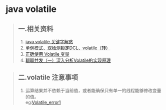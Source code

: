  # java volatile
  > ## 一.相关资料
   >1.  [java volatile 关键字解惑](http://www.jianshu.com/p/195ae7c77afe)
   >2.  [单例模式、双检测锁定DCL、volatile（转）](http://crud0906.iteye.com/blog/576321)
   >3.  [正确使用 Volatile 变量](https://www.ibm.com/developerworks/cn/java/j-jtp06197.html)
   >4.  [聊聊并发（一）深入分析Volatile的实现原理](http://ifeve.com/volatile/)
   
   > ## 二.volatile 注意事项
   >1. 运算结果并不依赖于当前值，或者能确保只有单一的线程能够修改变量的值。  </br>
      eg:[Volatile_error1](/src/main/java/com/licc/code/base/_volatile/Voliatile_error1.java)
        